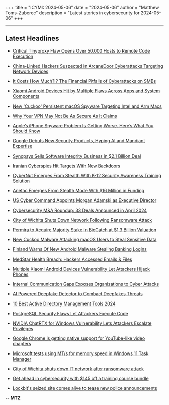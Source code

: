 +++
title = "ICYMI: 2024-05-06"
date = "2024-05-06"
author = "Matthew Toms-Zuberec"
description = "Latest stories in cybersecurity for 2024-05-06"
+++

---------------------------------------------------------------------------
## Latest Headlines
- [Critical Tinyproxy Flaw Opens Over 50,000 Hosts to Remote Code Execution](https://thehackernews.com/2024/05/critical-tinyproxy-flaw-opens-over.html)

- [China-Linked Hackers Suspected in ArcaneDoor Cyberattacks Targeting Network Devices](https://thehackernews.com/2024/05/china-linked-hackers-suspected-in.html)

- [It Costs How Much?!? The Financial Pitfalls of Cyberattacks on SMBs](https://thehackernews.com/2024/05/it-costs-how-much-financial-pitfalls-of.html)

- [Xiaomi Android Devices Hit by Multiple Flaws Across Apps and System Components](https://thehackernews.com/2024/05/xiaomi-android-devices-hit-by-multiple.html)

- [New 'Cuckoo' Persistent macOS Spyware Targeting Intel and Arm Macs](https://thehackernews.com/2024/05/new-cuckoo-persistent-macos-spyware.html)

- [Why Your VPN May Not Be As Secure As It Claims](https://krebsonsecurity.com/2024/05/why-your-vpn-may-not-be-as-secure-as-it-claims/)

- [Apple’s iPhone Spyware Problem Is Getting Worse. Here’s What You Should Know](https://www.wired.com/story/apple-iphone-spyware-101/)

- [Google Debuts New Security Products, Hyping AI and Mandiant Expertise](https://www.securityweek.com/google-debuts-new-security-products-hyping-ai-and-mandiant-expertise/)

- [Synopsys Sells Software Integrity Business in $2.1 Billion Deal](https://www.securityweek.com/synopsys-sells-software-integrity-business-in-2-1-billion-deal/)

- [Iranian Cyberspies Hit Targets With New Backdoors](https://www.securityweek.com/iranian-cyberspies-target-governments-ngos-with-new-backdoors/)

- [CyberNut Emerges From Stealth With K-12 Security Awareness Training Solution](https://www.securityweek.com/cybernut-emerges-from-stealth-with-k-12-security-awareness-training-solution/)

- [Anetac Emerges From Stealth Mode With $16 Million in Funding](https://www.securityweek.com/anetac-emerges-from-stealth-mode-with-16-million-in-funding/)

- [US Cyber Command Appoints Morgan Adamski as Executive Director](https://www.securityweek.com/us-cyber-command-appoints-morgan-adamski-as-executive-director/)

- [Cybersecurity M&A Roundup: 33 Deals Announced in April 2024](https://www.securityweek.com/cybersecurity-ma-roundup-33-deals-announced-in-april-2024/)

- [City of Wichita Shuts Down Network Following Ransomware Attack](https://www.securityweek.com/city-of-wichita-shuts-down-network-following-ransomware-attack/)

- [Permira to Acquire Majority Stake in BioCatch at $1.3 Billion Valuation](https://www.securityweek.com/permira-to-acquire-majority-stake-in-biocatch-at-1-3-billion-valuation/)

- [New Cuckoo Malware Attacking macOS Users to Steal Sensitive Data](https://cybersecuritynews.com/malware-attacking-macos/)

- [Finland Warns Of New Android Malware Stealing Banking Logins](https://cybersecuritynews.com/android-banking-malware-alert-in-finland/)

- [MedStar Health Breach: Hackers Accessed Emails & Files](https://cybersecuritynews.com/medstar-health-breach/)

- [Multiple Xiaomi Android Devices Vulnerability Let Attackers Hijack Phones](https://cybersecuritynews.com/multiple-xiaomi-android-devices-flaw/)

- [Internal Communication Gaps Exposes Organizations to Cyber Attacks](https://cybersecuritynews.com/internal-communication-cyber-attacks/)

- [AI Powered Deepfake Detector to Combact Deepfakes Threats](https://cybersecuritynews.com/ai-deepfake-detector/)

- [10  Best Active Directory Management Tools 2024](https://cybersecuritynews.com/active-directory-management-tools/)

- [PostgreSQL Security Flaws Let Attackers Execute Code](https://cybersecuritynews.com/pgadmin-security-flaws/)

- [NVIDIA ChatRTX for Windows Vulnerability Lets Attackers Escalate Privileges](https://cybersecuritynews.com/nvidia-chatrtx-windows-vulnerability/)

- [Google Chrome is getting native support for YouTube-like video chapters](https://www.bleepingcomputer.com/news/google/google-chrome-is-getting-native-support-for-youtube-like-video-chapters/)

- [Microsoft tests using MT/s for memory speed in Windows 11 Task Manager](https://www.bleepingcomputer.com/news/microsoft/microsoft-tests-using-mt-s-for-memory-speed-in-windows-11-task-manager/)

- [City of Wichita shuts down IT network after ransomware attack](https://www.bleepingcomputer.com/news/security/city-of-wichita-shuts-down-it-network-after-ransomware-attack/)

- [Get ahead in cybersecurity with $145 off a training course bundle](https://www.bleepingcomputer.com/news/security/get-ahead-in-cybersecurity-with-145-off-a-training-course-bundle/)

- [Lockbit's seized site comes alive to tease new police announcements](https://www.bleepingcomputer.com/news/security/lockbits-seized-site-comes-alive-to-tease-new-police-announcements/)

**-- MTZ**